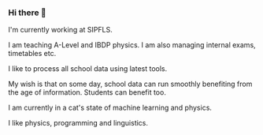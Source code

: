 ### Hi there 👋

<!--

Here are some ideas to get you started:

- 🔭 I’m currently working on ...
- 🌱 I’m currently learning ...
- 👯 I’m looking to collaborate on ...
- 🤔 I’m looking for help with ...
- 💬 Ask me about ...
- 📫 How to reach me: ...
- 😄 Pronouns: ...
- ⚡ Fun fact: ...
-->

I'm currently working at SIPFLS.

I am teaching A-Level and IBDP physics. I am also managing internal exams, timetables etc.

I like to process all school data using latest tools.

My wish is that on some day, school data can run smoothly benefiting from the age of information.
Students can benefit too.

I am currently in a cat's state of machine learning and physics.

I like physics, programming and linguistics.
